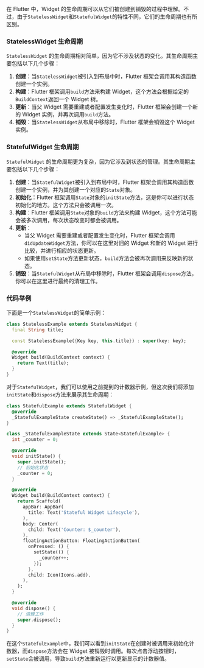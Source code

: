 在 Flutter 中，Widget 的生命周期可以从它们被创建到销毁的过程中理解。不过，由于`StatelessWidget`和`StatefulWidget`的特性不同，它们的生命周期也有所区别。

### StatelessWidget 生命周期

`StatelessWidget` 的生命周期相对简单，因为它不涉及状态的变化。其生命周期主要包括以下几个步骤：

1. **创建**：当`StatelessWidget`被引入到布局中时，Flutter 框架会调用其构造函数创建一个实例。
2. **构建**：Flutter 框架调用`build`方法来构建 Widget，这个方法会根据给定的`BuildContext`返回一个 Widget 树。
3. **更新**：当父 Widget 需要重建或者配置发生变化时，Flutter 框架会创建一个新的 Widget 实例，并再次调用`build`方法。
4. **销毁**：当`StatelessWidget`从布局中移除时，Flutter 框架会销毁这个 Widget 实例。

### StatefulWidget 生命周期

`StatefulWidget` 的生命周期更为复杂，因为它涉及到状态的管理。其生命周期主要包括以下几个步骤：

1. **创建**：当`StatefulWidget`被引入到布局中时，Flutter 框架会调用其构造函数创建一个实例，并为其创建一个对应的`State`对象。
2. **初始化**：Flutter 框架调用`State`对象的`initState`方法，这是你可以进行状态初始化的地方。这个方法只会被调用一次。
3. **构建**：Flutter 框架调用`State`对象的`build`方法来构建 Widget，这个方法可能会被多次调用，每次状态改变时都会被调用。
4. **更新**：
    - 当父 Widget 需要重建或者配置发生变化时，Flutter 框架会调用`didUpdateWidget`方法，你可以在这里对旧的 Widget 和新的 Widget 进行比较，并进行相应的状态更新。
    - 如果使用`setState`方法更新状态，`build`方法会被再次调用来反映新的状态。
5. **销毁**：当`StatefulWidget`从布局中移除时，Flutter 框架会调用`dispose`方法，你可以在这里进行最终的清理工作。

### 代码举例

下面是一个`StatelessWidget`的简单示例：

```dart
class StatelessExample extends StatelessWidget {
  final String title;

  const StatelessExample({Key key, this.title}) : super(key: key);

  @override
  Widget build(BuildContext context) {
    return Text(title);
  }
}
```

对于`StatefulWidget`，我们可以使用之前提到的计数器示例，但这次我们将添加`initState`和`dispose`方法来展示其生命周期：

```dart
class StatefulExample extends StatefulWidget {
  @override
  _StatefulExampleState createState() => _StatefulExampleState();
}

class _StatefulExampleState extends State<StatefulExample> {
  int _counter = 0;

  @override
  void initState() {
    super.initState();
    // 初始化状态
    _counter = 0;
  }

  @override
  Widget build(BuildContext context) {
    return Scaffold(
      appBar: AppBar(
        title: Text('Stateful Widget Lifecycle'),
      ),
      body: Center(
        child: Text('Counter: $_counter'),
      ),
      floatingActionButton: FloatingActionButton(
        onPressed: () {
          setState(() {
            _counter++;
          });
        },
        child: Icon(Icons.add),
      ),
    );
  }

  @override
  void dispose() {
    // 清理工作
    super.dispose();
  }
}
```

在这个`StatefulExample`中，我们可以看到`initState`在创建时被调用来初始化计数器，而`dispose`方法会在 Widget 被销毁时调用。每次点击浮动按钮时，`setState`会被调用，导致`build`方法重新运行以更新显示的计数器值。
